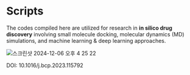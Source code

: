 # Scripts

The codes compiled here are utilized for research in **in silico drug discovery** involving small molecule docking, molecular dynamics (MD) simulations, and machine learning & deep learning approaches.

![스크린샷 2024-12-06 오후 4 25 22](https://github.com/user-attachments/assets/7db017a0-ec54-4cd8-bddc-c37806c867e1)



DOI: 10.1016/j.bcp.2023.115792

